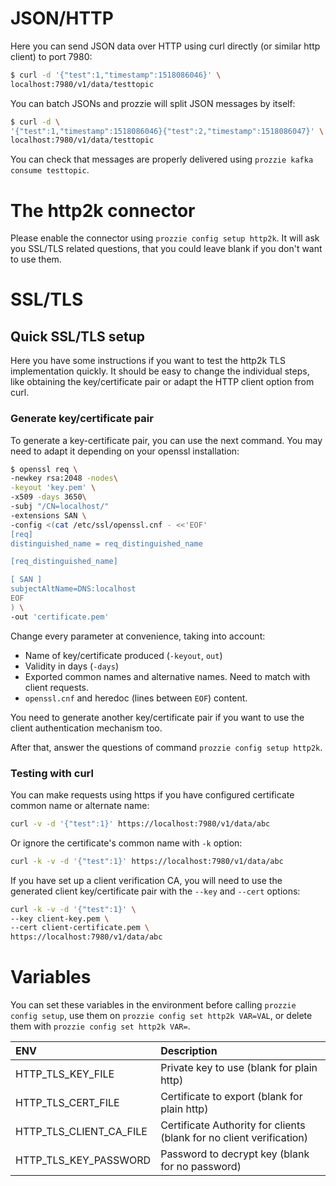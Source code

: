 ---
---

# JSON/HTTP

Here you can send JSON data over HTTP using curl directly (or similar http
client) to port 7980:

```bash
$ curl -d '{"test":1,"timestamp":1518086046}' \
localhost:7980/v1/data/testtopic
```

You can batch JSONs and prozzie will split JSON messages by itself:

```bash
$ curl -d \
'{"test":1,"timestamp":1518086046}{"test":2,"timestamp":1518086047}' \
localhost:7980/v1/data/testtopic
```

You can check that messages are properly delivered using
`prozzie kafka consume testtopic`.

# The http2k connector

Please enable the connector using `prozzie config setup http2k`. It will ask
you SSL/TLS related questions, that you could leave blank if you don't want to
use them.

# SSL/TLS

## Quick SSL/TLS setup

Here you have some instructions if you want to test the http2k TLS
implementation quickly. It should be easy to change the individual steps, like
obtaining the key/certificate pair or adapt the HTTP client option from curl.

### Generate key/certificate pair

To generate a key-certificate pair, you can use the next command. You may need
to adapt it depending on your openssl installation:

```bash
$ openssl req \
-newkey rsa:2048 -nodes\
-keyout 'key.pem' \
-x509 -days 3650\
-subj "/CN=localhost/"
-extensions SAN \
-config <(cat /etc/ssl/openssl.cnf - <<'EOF'
[req]
distinguished_name = req_distinguished_name

[req_distinguished_name]

[ SAN ]
subjectAltName=DNS:localhost
EOF
) \
-out 'certificate.pem'
```

Change every parameter at convenience, taking into account:

- Name of key/certificate produced (`-keyout`, `out`)
- Validity in days (`-days`)
- Exported common names and alternative names. Need to match with client
  requests.
- `openssl.cnf` and heredoc (lines between `EOF`) content.

You need to generate another key/certificate pair if you want to use the
client authentication mechanism too.

After that, answer the questions of command `prozzie config setup http2k`.

### Testing with curl

You can make requests using https if you have configured certificate common
name or alternate name:

```bash
curl -v -d '{"test":1}' https://localhost:7980/v1/data/abc
```

Or ignore the certificate's common name with `-k` option:

```bash
curl -k -v -d '{"test":1}' https://localhost:7980/v1/data/abc
```

If you have set up a client verification CA, you will need to use the generated
client key/certificate pair with the `--key` and `--cert` options:

```bash
curl -k -v -d '{"test":1}' \
--key client-key.pem \
--cert client-certificate.pem \
https://localhost:7980/v1/data/abc
```

# Variables

You can set these variables in the environment before calling
`prozzie config setup`, use them on `prozzie config set http2k VAR=VAL`, or delete them with `prozzie config set http2k VAR=`.

|ENV|Description|
|:-|:-|
|HTTP_TLS_KEY_FILE|Private key to use (blank for plain http)|
|HTTP_TLS_CERT_FILE|Certificate to export (blank for plain http)|
|HTTP_TLS_CLIENT_CA_FILE|Certificate Authority for clients (blank for no client verification)|
|HTTP_TLS_KEY_PASSWORD|Password to decrypt key (blank for no password)|

